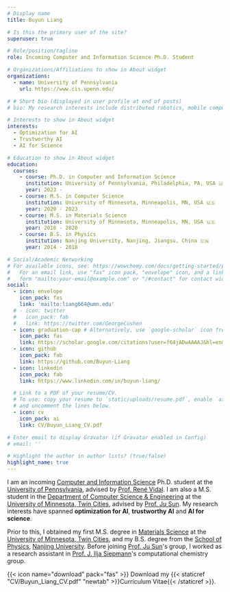 ```yaml
---
# Display name
title: Buyun Liang

# Is this the primary user of the site?
superuser: true

# Role/position/tagline
role: Incoming Computer and Information Science Ph.D. Student 

# Organizations/Affiliations to show in About widget
organizations:
  - name: University of Pennsylvania
    url: https://www.cis.upenn.edu/

# # Short bio (displayed in user profile at end of posts)
# bio: My research interests include distributed robotics, mobile computing and programmable matter.

# Interests to show in About widget
interests:
  - Optimization for AI
  - Trustworthy AI
  - AI for Science

# Education to show in About widget
education:
  courses:
    - course: Ph.D. in Computer and Information Science
      institution: University of Pennsylvania, Philadelphia, PA, USA 🇺🇸
      year: 2023 -
    - course: M.S. in Computer Science
      institution: University of Minnesota, Minneapolis, MN, USA 🇺🇸
      year: 2020 - 2023
    - course: M.S. in Materials Science
      institution: University of Minnesota, Minneapolis, MN, USA 🇺🇸
      year: 2018 - 2020
    - course: B.S. in Physics
      institution: Nanjing University, Nanjing, Jiangsu, China 🇨🇳
      year: 2014 - 2018

# Social/Academic Networking
# For available icons, see: https://wowchemy.com/docs/getting-started/page-builder/#icons
#   For an email link, use "fas" icon pack, "envelope" icon, and a link in the
#   form "mailto:your-email@example.com" or "/#contact" for contact widget.
social:
  - icon: envelope
    icon_pack: fas
    link: 'mailto:liang664@umn.edu'
  # - icon: twitter
  #   icon_pack: fab
  #   link: https://twitter.com/GeorgeCushen
  - icon: graduation-cap # Alternatively, use `google-scholar` icon from `ai` icon pack
    icon_pack: fas
    link: https://scholar.google.com/citations?user=f64jADwAAAAJ&hl=en&oi=ao
  - icon: github
    icon_pack: fab
    link: https://github.com/Buyun-Liang
  - icon: linkedin
    icon_pack: fab
    link: https://www.linkedin.com/in/buyun-liang/

  # Link to a PDF of your resume/CV.
  # To use: copy your resume to `static/uploads/resume.pdf`, enable `ai` icons in `params.toml`,
  # and uncomment the lines below.
  - icon: cv
    icon_pack: ai
    link: CV/Buyun_Liang_CV.pdf

# Enter email to display Gravatar (if Gravatar enabled in Config)
# email: ''

# Highlight the author in author lists? (true/false)
highlight_name: true
---
```


I am an incoming [Computer and Information Science](https://www.cis.upenn.edu/) Ph.D. student at the [University of Pennsylvania](https://www.upenn.edu/), advised by [Prof. René Vidal](http://vision.jhu.edu/rvidal.html). I am also a M.S. student in the [Department of Computer Science & Engineering](https://cse.umn.edu/cs) at the [University of Minnesota, Twin Cities](https://twin-cities.umn.edu/), advised by [Prof. Ju Sun](https://sunju.org/). My research interests have spanned **optimization for AI**, **trustworthy AI** and **AI for science**. 

Prior to this, I obtained my first M.S. degree in [Materials Science](https://cse.umn.edu/cems) at the [University of Minnesota, Twin Cities](https://twin-cities.umn.edu/), and my B.S. degree from the [School of Physics](https://physics.nju.edu.cn/), [Nanjing University](https://www.nju.edu.cn/en/main.psp).
Before joining [Prof. Ju Sun](https://sunju.org/)'s group, I worked as a research assistant in [Prof. J. Ilja Siepmann](https://siepmann.chem.umn.edu/)'s computational chemistry group.

{{< icon name="download" pack="fas" >}} Download my {{< staticref "CV/Buyun_Liang_CV.pdf" "newtab" >}}Curriculum Vitae{{< /staticref >}}.
